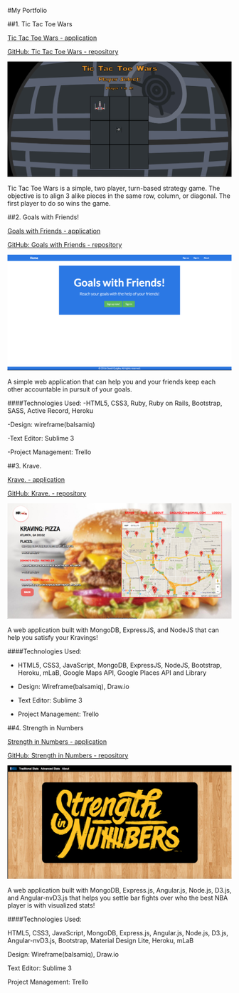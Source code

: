 #My Portfolio

##1. Tic Tac Toe Wars

[Tic Tac Toe Wars - application](http://daquigley4.github.io/tic_tac_toe/)

[GitHub: Tic Tac Toe Wars - repository](https://github.com/daquigley4/tic_tac_toe)

![Alt Image Text](tic-tac-toe-wars.png "Screenshot")

Tic Tac Toe Wars is a simple, two player, turn-based strategy game.  The objective is to align 3 alike pieces in the same row, column, or diagonal.  The first player to do so wins the game.


##2. Goals with Friends!

[Goals with Friends - application](https://goals-with-friends.herokuapp.com/)

[GitHub: Goals with Friends - repository](https://github.com/daquigley4/goals_with_friends)

![Alt Image Text](goals-with-friends.png "Screenshot")

A simple web application that can help you and your friends keep each other accountable in pursuit of your goals.

####Technologies Used:
-HTML5, CSS3, Ruby, Ruby on Rails, Bootstrap, SASS, Active Record, Heroku

-Design: wireframe(balsamiq)

-Text Editor: Sublime 3

-Project Management: Trello

##3. Krave.

[Krave. - application](https://krave.herokuapp.com/)

[GitHub: Krave. - repository](https://github.com/HAESOL87/Krave)

![Alt Image Text](krave-globalmap.png "Screenshot")

A web application built with MongoDB, ExpressJS, and NodeJS that can help you satisfy your Kravings!

####Technologies Used:
- HTML5, CSS3, JavaScript, MongoDB, ExpressJS, NodeJS, Bootstrap, Heroku, mLaB, Google Maps API, Google Places API and Library

- Design: Wireframe(balsamiq), Draw.io

- Text Editor: Sublime 3

- Project Management: Trello



##4. Strength in Numbers

[Strength in Numbers - application](https://strength-in-numbers.herokuapp.com/)

[GitHub: Strength in Numbers - repository](https://github.com/daquigley4/strengthinnumbers)

![Alt Image Text](strength-in-numbers-home.png "Screenshot")

A web application built with MongoDB, Express.js, Angular.js, Node.js, D3.js, and Angular-nvD3.js that helps you settle bar fights over who the best NBA player is with visualized stats!

####Technologies Used:

HTML5, CSS3, JavaScript, MongoDB, Express.js, Angular.js, Node.js, D3.js, Angular-nvD3.js, Bootstrap, Material Design Lite, Heroku, mLaB

Design: Wireframe(balsamiq), Draw.io

Text Editor: Sublime 3

Project Management: Trello


